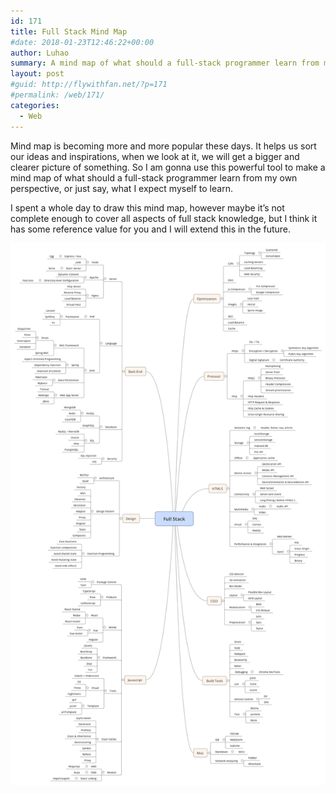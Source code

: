```yaml
---
id: 171
title: Full Stack Mind Map
#date: 2018-01-23T12:46:22+00:00
author: Luhao
summary: A mind map of what should a full-stack programmer learn from my own perspective, or just say, what I expect myself to learn.
layout: post
#guid: http://flywithfan.net/?p=171
#permalink: /web/171/
categories:
  - Web
---
```

Mind map is becoming more and more popular these days. It helps us sort our ideas and inspirations, when we look at it, we will get a bigger and clearer picture of something. So I am gonna use this powerful tool to make a mind map of what should a full-stack programmer learn from my own perspective, or just say, what I expect myself to learn.

I spent a whole day to draw this mind map, however maybe it&#8217;s not complete enough to cover all aspects of full stack knowledge, but I think it has some reference value for you and I will extend this in the future.

![](/assets/img/uploads/2018/Full-Stack.png)
